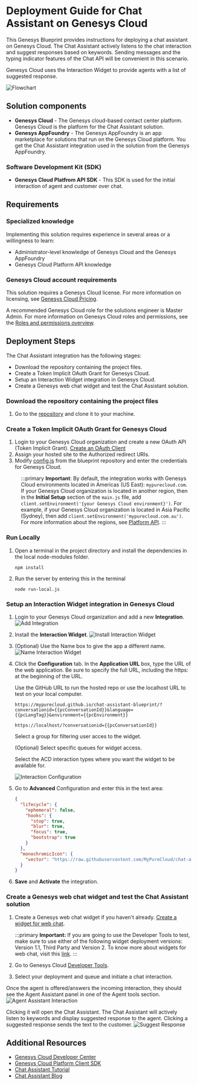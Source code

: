 # Deployment Guide for Chat Assistant on Genesys Cloud
This Genesys Blueprint provides instructions for deploying a chat assistant on Genesys Cloud. The Chat Assistant actively listens to the chat interaction and suggest responses based on keywords. Sending messages and the typing indicator features of the Chat API will be convenient in this scenario.

Genesys Cloud uses the Interaction Widget to provide agents with a list of suggested response.

![Flowchart](images/flowchart.png "Flowchart")

## Solution components
* **Genesys Cloud** - The Genesys cloud-based contact center platform. Genesys Cloud is the platform for the Chat Assistant solution.
* **Genesys AppFoundry** - The Genesys AppFoundry is an app marketplace for solutions that run on the Genesys Cloud platform. You get the Chat Assistant integration used in the solution from the Genesys AppFoundry.

### Software Development Kit (SDK)
* **Genesys Cloud Platfrom API SDK** - This SDK is used for the initial interaction of agent and customer over chat.

## Requirements

### Specialized knowledge
Implementing this solution requires experience in several areas or a willingness to learn:
* Administrator-level knowledge of Genesys Cloud and the Genesys AppFoundry
* Genesys Cloud Platform API knowledge

### Genesys Cloud account requirements
This solution requires a Genesys Cloud license. For more information on licensing, see [Genesys Cloud Pricing](https://www.genesys.com/pricing "Opens the pricing article").

A recommended Genesys Cloud role for the solutions engineer is Master Admin. For more information on Genesys Cloud roles and permissions, see the [Roles and permissions overview](https://help.mypurecloud.com/?p=24360 "Opens the Roles and permissions overview article").

## Deployment Steps

The Chat Assistant integration has the following stages:

- Download the repository containing the project files.
- Create a Token Implicit OAuth Grant for Genesys Cloud.
- Setup an Interaction Widget integration in Genesys Cloud.
- Create a Genesys web chat widget and test the Chat Assistant solution.

### Download the repository containing the project files

1. Go to the [repository](https://github.com/MyPureCloud/chat-assistant-blueprint) and clone it to your machine.

### Create a Token Implicit OAuth Grant for Genesys Cloud

1. Login to your Genesys Cloud organization and create a new OAuth API (Token Implicit Grant). [Create an OAuth Client](https://help.mypurecloud.com/articles/create-an-oauth-client/)
2. Assign your hosted site to the Authorized redirect URIs.
3. Modify [config.js](https://github.com/MyPureCloud/chat-assistant-blueprint/blob/master/docs/scripts/config.js) from the blueprint repository and enter the credentials for Genesys Cloud.

<div style="margin-left: 40px;">

:::primary
**Important**: By default, the integration works with Genesys Cloud environments located in Americas (US East): `mypurecloud.com`. If your Genesys Cloud organization is located in another region, then in the **Initial Setup** section of the `main.js` file, add `client.setEnvironment('{your Genesys Cloud environment}')`. For example, if your Genesys Cloud organization is located in Asia Pacific (Sydney), then add `client.setEnvironment('mypurecloud.com.au')`. For more information about the regions, see [Platform API](https://developer.mypurecloud.com/api/rest/ "Opens the Platform API page").
:::

</div>

### Run Locally
1. Open a terminal in the project directory and install the dependencies in the local node-modules folder.
   ```
   npm install
   ```
2. Run the server by entering this in the terminal
   ```
   node run-local.js
   ```

### Setup an Interaction Widget integration in Genesys Cloud
1. Login to your Genesys Cloud organization and add a new **Integration**.
   ![Add Integration](images/add-integration.png "Add Integration")
   
2. Install the **Interaction Widget**.
   ![Install Interaction Widget](images/install-interaction-widget.png "Install Interaction Widget")
   
3. (Optional) Use the Name box to give the app a different name.
   ![Name Interaction Widget](images/name-interaction.png "Name Interaction Widget")
   
4. Click the **Configuration** tab. In the **Application URL** box, type the URL of the web application. Be sure to specify the full URL, including the https: at the beginning of the URL.
   
   Use the GitHub URL to run the hosted repo or use the localhost URL to test on your local computer.

   <pre class="language-nohighlight"><code class="language-nohighlight">https://mypurecloud.github.io/chat-assistant-blueprint/?conversationid=&#123;&#123;pcConversationId&#125&#125;&language=&#123;&#123;pcLangTag&#125&#125;&environment=&#123;&#123;pcEnvironment&#125&#125;</code></pre>

   <pre class="language-nohighlight"><code class="language-nohighlight">https://localhost/?conversationid=&#123;&#123;pcConversationId&#125&#125;</code></pre>

   Select a group for filtering user acces to the widget.

   (Optional) Select specific queues for widget access.

   Select the ACD interaction types where you want the widget to be available for.

   ![Interaction Configuration](images/interaction-config.png "Interaction Configuration")
   
5. Go to **Advanced** Configuration and enter this in the text area:

   ```json
   {
     "lifecycle": {
       "ephemeral": false,
       "hooks": {
         "stop": true,
         "blur": true,
         "focus": true,
         "bootstrap": true
       }
     },
     "monochromicIcon": {
       "vector": "https://raw.githubusercontent.com/MyPureCloud/chat-assistant-blueprint/master/blueprint/images/Chatbot.svg"
     }
   }
   ```

6. **Save** and **Activate** the integration.

### Create a Genesys web chat widget and test the Chat Assistant solution
1. Create a Genesys web chat widget if you haven't already. [Create a widget for web chat](https://help.mypurecloud.com/?p=195772).
   
   :::primary
   **Important:** If you are going to use the Developer Tools to test, make sure to use either of the following widget deployment versions: Version 1.1, Third Party and	Version 2. To know more about widgets for web chat, visit this [link](https://help.mypurecloud.com/articles/about-widgets-for-web-chat/).
   :::
   
2. Go to Genesys Cloud [Developer Tools](https://developer.mypurecloud.com/developer-tools/#/webchat).
3. Select your deployment and queue and initiate a chat interaction.

Once the agent is offered/answers the incoming interaction, they should see the Agent Assistant panel in one of the Agent tools section.
![Agent Assistant Interaction](images/agent-assistant-integration.png "Agent Assistant Interaction")

Clicking it will open the Chat Assistant. The Chat Assistant will actively listen to keywords and display suggested response to the agent. Clicking a suggested response sends the text to the customer.
![Suggest Response](images/suggest-response.png "Suggest Response")

## Additional Resources
* [Genesys Cloud Developer Center](https://developer.mypurecloud.com/)
* [Genesys Cloud Platform Client SDK](https://developer.mypurecloud.com/api/rest/client-libraries/)
* [Chat Assistant Tutorial](https://developer.mypurecloud.com/api/tutorials/agent-chat-assistant/?language=javascript&step=1)
* [Chat Assistant Blog](https://developer.mypurecloud.com/blog/2020-02-19-agent-chat-assistant/)

